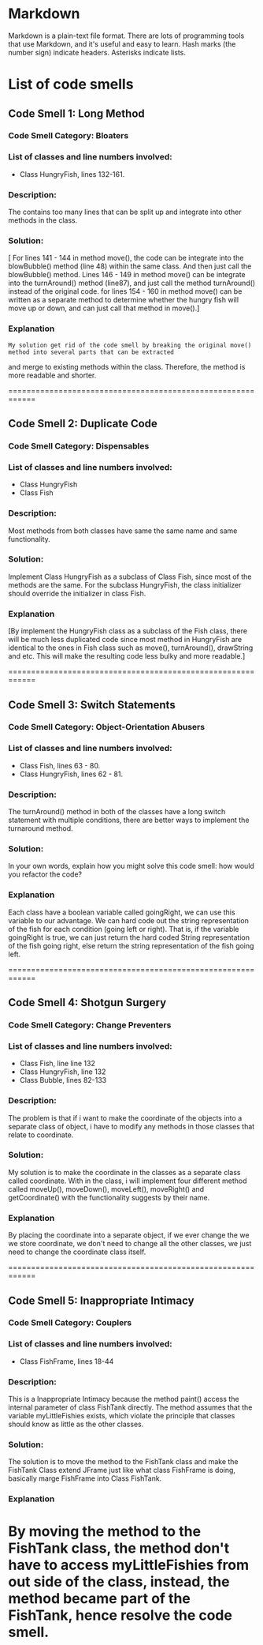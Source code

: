 # Markdown

Markdown is a plain-text file format. There are lots of programming tools that use Markdown, and it's useful and
easy to learn. Hash marks (the number sign) indicate headers. Asterisks indicate lists.

# List of code smells

## Code Smell 1: Long Method

### Code Smell Category: Bloaters

### List of classes and line numbers involved:

* Class HungryFish, lines 132-161.

### Description:

The contains too many lines that can be split up and integrate into other methods in the class.

### Solution:

  [  For lines 141 - 144 in method move(), the code can be integrate into the blowBubble() method (line 48) within the same
class. And then just call the blowBubble() method.
    Lines 146 - 149 in method move() can be integrate into the turnAround() method (line87), and just call the method
turnAround() instead of the original code.
    for lines 154 - 160 in method move() can be written as a separate method to determine whether the hungry fish will
move up or down, and can just call that method in move().]



### Explanation

    My solution get rid of the code smell by breaking the original move() method into several parts that can be extracted
and merge to existing methods within the class. Therefore, the method is more readable and shorter.

============================================================

## Code Smell 2: Duplicate Code

### Code Smell Category: Dispensables

### List of classes and line numbers involved:

* Class HungryFish
* Class Fish

### Description:

Most methods from both classes have same the same name and same functionality.

### Solution:

Implement Class HungryFish as a subclass of Class Fish, since most of the methods are the same.
For the subclass HungryFish, the class initializer should override the initializer in class Fish.


### Explanation

[By implement the HungryFish class as a subclass of the Fish class, there will be much less duplicated code since most
method in HungryFish are identical to the ones in Fish class such as move(), turnAround(), drawString and etc. This
will make the resulting code less bulky and more readable.]

============================================================

## Code Smell 3: Switch Statements

### Code Smell Category: Object-Orientation Abusers

### List of classes and line numbers involved:

* Class Fish, lines 63 - 80.
* Class HungryFish, lines 62 - 81.

### Description:

The turnAround() method in both of the classes have a long switch statement with multiple conditions, there are better ways
to implement the turnaround method.

### Solution:

In your own words, explain how you might solve this code smell:
how would you refactor the code?

### Explanation

Each class have a boolean variable called goingRight, we can use this variable to our advantage. We can hard code out the
string representation of the fish for each condition (going left or right). That is, if the variable goingRight is true,
we can just return the hard coded String representation of the fish going right, else return the string representation
of the fish going left.

============================================================

## Code Smell 4: Shotgun Surgery

### Code Smell Category: Change Preventers

### List of classes and line numbers involved:

* Class Fish, line line 132
* Class HungryFish, line 132
* Class Bubble, lines 82-133


### Description:

The problem is that if i want to make the coordinate of the objects into a separate class of object, i have to modify
any methods in those classes that relate to coordinate.

### Solution:

My solution is to make the coordinate in the classes as a separate class called coordinate. With in the class, i will
implement four different method called moveUp(), moveDown(), moveLeft(), moveRight() and getCoordinate() with the
functionality suggests by their name.

### Explanation

By placing the coordinate into a separate object, if we ever change the we we store coordinate, we don't need to change
all the other classes, we just need to change the coordinate class itself.

============================================================

## Code Smell 5: Inappropriate Intimacy

### Code Smell Category: Couplers

### List of classes and line numbers involved:

* Class FishFrame, lines 18-44

### Description:

This is a Inappropriate Intimacy because the method paint() access the internal parameter of class FishTank directly.
The method assumes that the variable myLittleFishies exists, which violate the principle that classes should know as
little as the other classes.

### Solution:

The solution is to move the method to the FishTank class and make the FishTank Class extend JFrame just like what class
FishFrame is doing, basically marge FishFrame into Class FishTank.

### Explanation

By moving the method to the FishTank class, the method don't have to access myLittleFishies from out side of the class,
instead, the method became part of the FishTank, hence resolve the code smell.
============================================================
